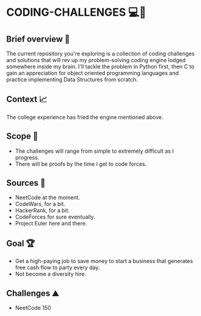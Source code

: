 # CODING-CHALLENGES :computer::dart:

## Brief overview :memo:

The current repository you're exploring is a collection of coding challenges and solutions that will rev up my problem-solving coding engine lodged somewhere inside my brain. I'll tackle the problem in Python first, then C to gain an appreciation for object oriented programming languages and practice implementing Data Structures from scratch.

## Context :chart_with_upwards_trend:

The college experience has fried the engine mentioned above. 

## Scope :telescope:

- The challenges will range from simple to extremely difficult as I progress.
- There will be proofs by the time I get to code forces.  

## Sources :book:

- NeetCode at the moment. 
- CodeWars, for a bit. 
- HackerRank, for a bit.
- CodeForces for sure eventually. 
- Project Euler here and there. 

## Goal :trophy:

- Get a high-paying job to save money to start a business that generates free cash flow to party every day.
- Not become a diversity hire.

## Challenges :mountain:

- NeetCode 150
